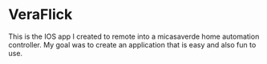 VeraFlick
=========

This is the IOS app I created to remote into a micasaverde home automation controller.  My goal was to create an application that is easy and also fun to use.
